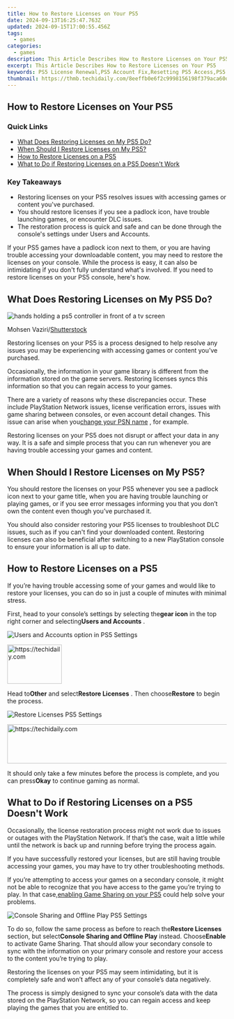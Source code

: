 ```yaml
---
title: How to Restore Licenses on Your PS5
date: 2024-09-13T16:25:47.763Z
updated: 2024-09-15T17:00:55.456Z
tags:
  - games
categories:
  - games
description: This Article Describes How to Restore Licenses on Your PS5
excerpt: This Article Describes How to Restore Licenses on Your PS5
keywords: PS5 License Renewal,PS5 Account Fix,Resetting PS5 Access,PS5 License Reinstatement,Restoring PS5 Licenses,Revive PS5 Purchases,Activate PS5 Titles
thumbnail: https://thmb.techidaily.com/8eeffb0e6f2c9998156198f379aca60dcf8cc0a8121a8e9ad6701616d8eaae16.jpg
---
```


## How to Restore Licenses on Your PS5

### Quick Links

* [What Does Restoring Licenses on My PS5 Do?](#what-does-restoring-licenses-on-my-ps5-do)
* [When Should I Restore Licenses on My PS5?](#when-should-i-restore-licenses-on-my-ps5)
* [How to Restore Licenses on a PS5](#how-to-restore-licenses-on-a-ps5)
* [What to Do if Restoring Licenses on a PS5 Doesn't Work](#what-to-do-if-restoring-licenses-on-a-ps5-doesn-39-t-work)

### Key Takeaways

* Restoring licenses on your PS5 resolves issues with accessing games or content you've purchased.
* You should restore licenses if you see a padlock icon, have trouble launching games, or encounter DLC issues.
* The restoration process is quick and safe and can be done through the console's settings under Users and Accounts.

 If your PS5 games have a padlock icon next to them, or you are having trouble accessing your downloadable content, you may need to restore the licenses on your console. While the process is easy, it can also be intimidating if you don't fully understand what's involved. If you need to restore licenses on your PS5 console, here's how.

## What Does Restoring Licenses on My PS5 Do?

![hands holding a ps5 controller in front of a tv screen](https://static1.makeuseofimages.com/wordpress/wp-content/uploads/2024/01/hands-holding-a-ps5-controller-in-front-of-a-tv-screen.jpg)

 Mohsen Vaziri/[Shutterstock](https://www.shutterstock.com/image-photo/toronto-canada-november-24-2020-person-1860839008)

 Restoring licenses on your PS5 is a process designed to help resolve any issues you may be experiencing with accessing games or content you’ve purchased.

 Occasionally, the information in your game library is different from the information stored on the game servers. Restoring licenses syncs this information so that you can regain access to your games.

 There are a variety of reasons why these discrepancies occur. These include PlayStation Network issues, license verification errors, issues with game sharing between consoles, or even account detail changes. This issue can arise when you[change your PSN name](https://www.makeuseof.com/tag/how-to-change-your-psn-name/) , for example.

 Restoring licenses on your PS5 does not disrupt or affect your data in any way. It is a safe and simple process that you can run whenever you are having trouble accessing your games and content.

## When Should I Restore Licenses on My PS5?

 You should restore the licenses on your PS5 whenever you see a padlock icon next to your game title, when you are having trouble launching or playing games, or if you see error messages informing you that you don’t own the content even though you’ve purchased it.

 You should also consider restoring your PS5 licenses to troubleshoot DLC issues, such as if you can't find your downloaded content. Restoring licenses can also be beneficial after switching to a new PlayStation console to ensure your information is all up to date.

## How to Restore Licenses on a PS5

 If you’re having trouble accessing some of your games and would like to restore your licenses, you can do so in just a couple of minutes with minimal stress.

 First, head to your console’s settings by selecting the**gear icon** in the top right corner and selecting**Users and Accounts** .

![Users and Accounts option in PS5 Settings](https://static1.makeuseofimages.com/wordpress/wp-content/uploads/2024/01/users-and-accounts-ps5-settngs.jpg)

<!-- affiliate ads begin -->
<a href="https://aligracehair.sjv.io/c/5597632/2135351/19272" target="_top" id="2135351">
  <img src="//a.impactradius-go.com/display-ad/19272-2135351" border="0" alt="https://techidaily.com" width="125" height="90"/>
</a>
<img height="0" width="0" src="https://aligracehair.sjv.io/i/5597632/2135351/19272" style="position:absolute;visibility:hidden;" border="0" />
<!-- affiliate ads end -->

 Head to**Other** and select**Restore Licenses** . Then choose**Restore** to begin the process.

![Restore Licenses PS5 Settings](https://static1.makeuseofimages.com/wordpress/wp-content/uploads/2024/01/restore-licenses-ps5-settings.jpg)

<!-- affiliate ads begin -->
<a href="https://aidotcom.pxf.io/c/5597632/2134502/19576" target="_top" id="2134502">
  <img src="//a.impactradius-go.com/display-ad/19576-2134502" border="0" alt="https://techidaily.com" width="672" height="90"/>
</a>
<img height="0" width="0" src="https://aidotcom.pxf.io/i/5597632/2134502/19576" style="position:absolute;visibility:hidden;" border="0" />
<!-- affiliate ads end -->

 It should only take a few minutes before the process is complete, and you can press**Okay** to continue gaming as normal.

## What to Do if Restoring Licenses on a PS5 Doesn't Work

 Occasionally, the license restoration process might not work due to issues or outages with the PlayStation Network. If that’s the case, wait a little while until the network is back up and running before trying the process again.

 If you have successfully restored your licenses, but are still having trouble accessing your games, you may have to try other troubleshooting methods.

 If you’re attempting to access your games on a secondary console, it might not be able to recognize that you have access to the game you’re trying to play. In that case,[enabling Game Sharing on your PS5](https://www.makeuseof.com/how-to-enable-game-sharing-playstation-5/) could help solve your problems.

![Console Sharing and Offline Play PS5 Settings](https://static1.makeuseofimages.com/wordpress/wp-content/uploads/2024/01/console-sharing-and-offline-play-ps5-settings.jpg)

 To do so, follow the same process as before to reach the**Restore Licenses** section, but select**Console Sharing and Offline Play** instead. Choose**Enable** to activate Game Sharing. That should allow your secondary console to sync with the information on your primary console and restore your access to the content you’re trying to play.

 Restoring the licenses on your PS5 may seem intimidating, but it is completely safe and won’t affect any of your console’s data negatively.

 The process is simply designed to sync your console’s data with the data stored on the PlayStation Network, so you can regain access and keep playing the games that you are entitled to.

<ins class="adsbygoogle"
     style="display:block"
     data-ad-format="autorelaxed"
     data-ad-client="ca-pub-7571918770474297"
     data-ad-slot="1223367746"></ins>

<ins class="adsbygoogle"
     style="display:block"
     data-ad-client="ca-pub-7571918770474297"
     data-ad-slot="8358498916"
     data-ad-format="auto"
     data-full-width-responsive="true"></ins>



